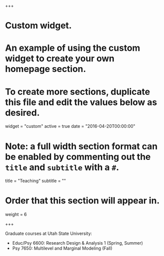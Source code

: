 +++
# Custom widget.
# An example of using the custom widget to create your own homepage section.
# To create more sections, duplicate this file and edit the values below as desired.
widget = "custom"
active = true
date = "2016-04-20T00:00:00"

# Note: a full width section format can be enabled by commenting out the `title` and `subtitle` with a `#`.
title = "Teaching"
subtitle = ""

# Order that this section will appear in.
weight = 6

+++

Graduate courses at Utah State University:

- Educ/Psy 6600: Research Design & Analysis 1 (Spring, Summer)
- Psy 7650: Multilevel and Marginal Modeling (Fall)
